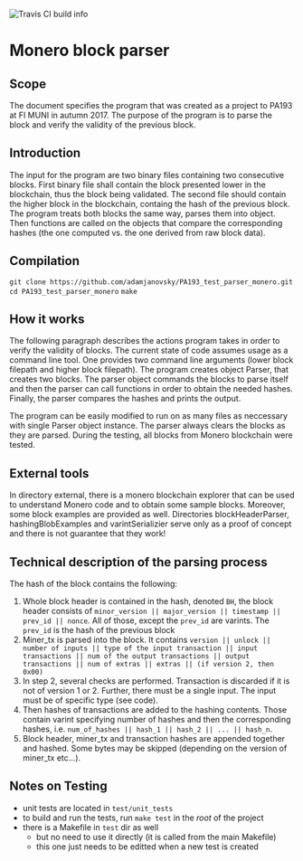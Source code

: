 ![Travis CI build info](https://travis-ci.org/adamjanovsky/PA193_test_parser_monero.svg?branch=master)

# Monero block parser

## Scope

The document specifies the program that was created as a project to PA193 at FI MUNI in autumn 2017. The purpose of the program is to parse the block and verify the validity of the previous block.

## Introduction

The input for the program are two binary files containing two consecutive blocks. First binary file shall contain the block presented lower in the blockchain, thus the block being validated. The second file should contain the higher block in the blockchain, containg the hash of the previous block. The program treats both blocks the same way, parses them into object. Then functions are called on the objects that compare the corresponding hashes (the one computed vs. the one derived from raw block data).

## Compilation

`git clone https://github.com/adamjanovsky/PA193_test_parser_monero.git`
`cd PA193_test_parser_monero`
`make`

## How it works

The following paragraph describes the actions program takes in order to verify the validity of blocks. The current state of code assumes usage as a command line tool. One provides two command line arguments (lower block filepath and higher block filepath). The program creates object Parser, that creates two blocks. The parser object commands the blocks to parse itself and then the parser can call functions in order to obtain the needed hashes. Finally, the parser compares the hashes and prints the output.

The program can be easily modified to run on as many files as neccessary with single Parser object instance. The parser always clears the blocks as they are parsed. During the testing, all blocks from Monero blockchain were tested. 

## External tools

In directory external, there is a monero blockchain explorer that can be used to understand Monero code and to obtain some sample blocks. Moreover, some block examples are provided as well. Directories blockHeaderParser, hashingBlobExamples and varintSerializier serve only as a proof of concept and there is not guarantee that they work!

## Technical description of the parsing process

The hash of the block contains the following:

1. Whole block header is contained in the hash, denoted `BH`, the block header consists of `minor_version || major_version || timestamp || prev_id || nonce`. All of those, except the `prev_id` are varints. The `prev_id` is the hash of the previous block
2. Miner_tx is parsed into the block. It contains `version || unlock || number of inputs || type of the input transaction || input transactions || num of the output transactions || output transactions || num of extras || extras || (if version 2, then 0x00)`
3. In step 2, several checks are performed. Transaction is discarded if it is not of version 1 or 2. Further, there must be a single input. The input must be of specific type (see code).
4. Then hashes of transactions are added to the hashing contents. Those contain varint specifying number of hashes and then the corresponding hashes, i.e. `num_of_hashes || hash_1 || hash_2 || ... || hash_n`.
5. Block header, miner_tx and transaction hashes are appended together and hashed. Some bytes may be skipped (depending on the version of miner_tx etc...).

## Notes on Testing

- unit tests are located in `test/unit_tests`
- to build and run the tests, run `make test` in the _root_ of the project
- there is a Makefile in `test` dir as well
  - but no need to use it directly (it is called from the main Makefile)
  - this one just needs to be editted when a new test is created
